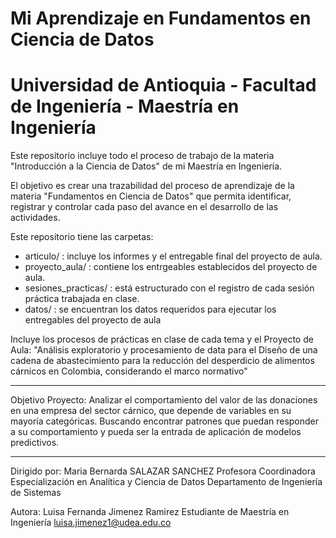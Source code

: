 # Mi Aprendizaje en Fundamentos en Ciencia de Datos
# Universidad de Antioquia - Facultad de Ingeniería - Maestría en Ingeniería

Este repositorio incluye todo el proceso de trabajo de la materia "Introducción a la Ciencia de Datos" de mi Maestría en Ingeniería.

El objetivo es crear una trazabilidad del proceso de aprendizaje de la materia "Fundamentos en Ciencia de Datos" que permita identificar, registrar y controlar
cada paso del avance en el desarrollo de las actividades.

Este repositorio tiene las carpetas:
- articulo/ : incluye los informes y el entregable final del proyecto de aula.
- proyecto_aula/ : contiene los entrgeables establecidos del proyecto de aula.
- sesiones_practicas/ : está estructurado con el registro de cada sesión práctica trabajada en clase.
- datos/ : se encuentran los datos requeridos para ejecutar los entregables del proyecto de aula

Incluye los procesos de prácticas en clase de cada tema y el Proyecto de Aula: 
"Análisis exploratorio y procesamiento de data para el Diseño de una cadena de 
abastecimiento para la reducción del desperdicio de alimentos cárnicos en Colombia, considerando el marco normativo"

--------------------------------------------------------------------------------------------------

Objetivo Proyecto: Analizar el comportamiento del valor de las donaciones en una empresa del sector cárnico, que depende de variables en su mayoría categóricas. Buscando encontrar patrones que puedan responder a su comportamiento y pueda ser la entrada de aplicación de modelos predictivos.


-------------------------------------------------------------------------------------------------
Dirigido por:
Maria Bernarda SALAZAR SANCHEZ
Profesora
Coordinadora Especialización en Analítica y Ciencia de Datos
Departamento de Ingeniería de Sistemas

Autora:
Luisa Fernanda Jimenez Ramirez
Estudiante de Maestría en Ingeniería
luisa.jimenez1@udea.edu.co
